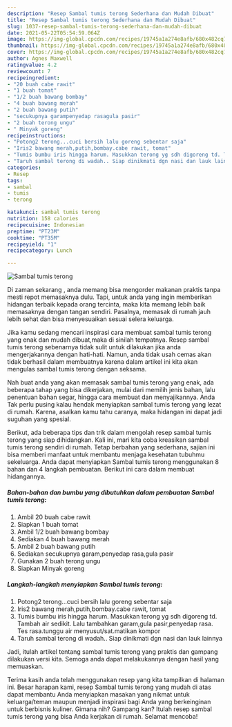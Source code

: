 ```yaml
---
description: "Resep Sambal tumis terong Sederhana dan Mudah Dibuat"
title: "Resep Sambal tumis terong Sederhana dan Mudah Dibuat"
slug: 1037-resep-sambal-tumis-terong-sederhana-dan-mudah-dibuat
date: 2021-05-22T05:54:59.064Z
image: https://img-global.cpcdn.com/recipes/19745a1a274e8afb/680x482cq70/sambal-tumis-terong-foto-resep-utama.jpg
thumbnail: https://img-global.cpcdn.com/recipes/19745a1a274e8afb/680x482cq70/sambal-tumis-terong-foto-resep-utama.jpg
cover: https://img-global.cpcdn.com/recipes/19745a1a274e8afb/680x482cq70/sambal-tumis-terong-foto-resep-utama.jpg
author: Agnes Maxwell
ratingvalue: 4.2
reviewcount: 7
recipeingredient:
- "20 buah cabe rawit"
- "1 buah tomat"
- "1/2 buah bawang bombay"
- "4 buah bawang merah"
- "2 buah bawang putih"
- "secukupnya garampenyedap rasagula pasir"
- "2 buah terong ungu"
- " Minyak goreng"
recipeinstructions:
- "Potong2 terong...cuci bersih lalu goreng sebentar saja"
- "Iris2 bawang merah,putih,bombay.cabe rawit, tomat"
- "Tumis bumbu iris hingga harum. Masukkan terong yg sdh digoreng td. Tambah air sedikit. Lalu tambahkan garam,gula pasir,penyedap rasa. Tes rasa.tunggu air menyusut/sat.matikan kompor"
- "Taruh sambal terong di wadah.. Siap dinikmati dgn nasi dan lauk lainnya"
categories:
- Resep
tags:
- sambal
- tumis
- terong

katakunci: sambal tumis terong 
nutrition: 158 calories
recipecuisine: Indonesian
preptime: "PT23M"
cooktime: "PT35M"
recipeyield: "1"
recipecategory: Lunch

---
```



![Sambal tumis terong](https://img-global.cpcdn.com/recipes/19745a1a274e8afb/680x482cq70/sambal-tumis-terong-foto-resep-utama.jpg)

Di zaman  sekarang , anda memang bisa mengorder makanan praktis tanpa mesti repot memasaknya dulu. Tapi, untuk anda yang ingin memberikan hidangan terbaik kepada orang tercinta, maka kita memang lebih baik memasaknya dengan tangan sendiri. Pasalnya, memasak di rumah jauh lebih sehat dan bisa menyesuaikan sesuai selera keluarga.

Jika kamu sedang mencari inspirasi cara membuat sambal tumis terong yang enak dan mudah dibuat,maka di sinilah tempatnya. Resep sambal tumis terong  sebenarnya tidak sulit untuk dilakukan jika anda mengerjakannya dengan hati-hati. Namun, anda tidak usah cemas akan tidak berhasil dalam membuatnya 
karena dalam artikel ini kita akan mengulas sambal tumis terong dengan seksama.  



Nah buat anda yang akan memasak sambal tumis terong yang enak, ada beberapa tahap yang bisa dikerjakan, mulai dari memilih jenis bahan, lalu penentuan bahan segar, hingga cara membuat dan menyajikannya. Anda Tak perlu pusing kalau hendak menyiapkan sambal tumis terong yang lezat di rumah. Karena, asalkan kamu  tahu caranya, maka hidangan ini dapat jadi suguhan yang spesial.

Berikut, ada beberapa tips dan trik dalam mengolah resep sambal tumis terong yang siap dihidangkan. Kali ini, mari kita coba kreasikan sambal tumis terong sendiri di rumah. Tetap berbahan yang sederhana, sajian ini bisa memberi manfaat untuk membantu menjaga kesehatan tubuhmu sekeluarga. Anda dapat menyiapkan Sambal tumis terong menggunakan 8 bahan dan 4 langkah pembuatan. Berikut ini cara dalam membuat hidangannya.

<!--inarticleads1-->

##### Bahan-bahan dan bumbu yang dibutuhkan dalam pembuatan Sambal tumis terong:

1. Ambil 20 buah cabe rawit
1. Siapkan 1 buah tomat
1. Ambil 1/2 buah bawang bombay
1. Sediakan 4 buah bawang merah
1. Ambil 2 buah bawang putih
1. Sediakan secukupnya garam,penyedap rasa,gula pasir
1. Gunakan 2 buah terong ungu
1. Siapkan  Minyak goreng




<!--inarticleads2-->

##### Langkah-langkah menyiapkan Sambal tumis terong:

1. Potong2 terong...cuci bersih lalu goreng sebentar saja
1. Iris2 bawang merah,putih,bombay.cabe rawit, tomat
1. Tumis bumbu iris hingga harum. Masukkan terong yg sdh digoreng td. Tambah air sedikit. Lalu tambahkan garam,gula pasir,penyedap rasa. Tes rasa.tunggu air menyusut/sat.matikan kompor
1. Taruh sambal terong di wadah.. Siap dinikmati dgn nasi dan lauk lainnya




Jadi, itulah artikel tentang  sambal tumis terong  yang praktis dan gampang dilakukan versi kita. Semoga anda dapat melakukannya dengan hasil yang memuaskan. 

Terima kasih anda telah menggunakan resep yang kita tampilkan di halaman ini. Besar harapan kami, resep  Sambal tumis terong yang mudah di atas dapat membantu Anda menyiapkan masakan yang nikmat untuk keluarga/teman maupun menjadi inspirasi bagi Anda yang berkeinginan untuk berbisnis kuliner. Gimana nih? Gampang kan? Itulah resep sambal tumis terong yang bisa Anda kerjakan di rumah. Selamat mencoba!

